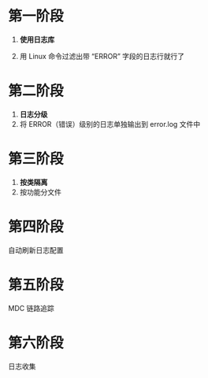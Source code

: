 # 第一阶段

1. **使用日志库**

2. 用 Linux 命令过滤出带 “ERROR” 字段的日志行就行了

# 第二阶段

1. **日志分级**
2. 将 ERROR（错误）级别的日志单独输出到 error.log 文件中

# **第三阶段**

1. **按类隔离**
2. 按功能分文件

# 第四阶段

自动刷新日志配置

# 第五阶段

MDC 链路追踪

# 第六阶段

日志收集







